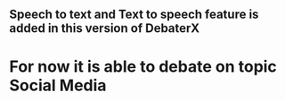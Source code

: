 ## Speech to text and Text to speech feature is added in this version of DebaterX
# For now it is able to debate on topic Social Media 

